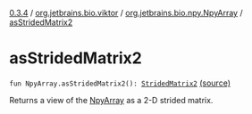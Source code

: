 [0.3.4](../../index.md) / [org.jetbrains.bio.viktor](../index.md) / [org.jetbrains.bio.npy.NpyArray](index.md) / [asStridedMatrix2](.)

# asStridedMatrix2

`fun NpyArray.asStridedMatrix2(): `[`StridedMatrix2`](../-strided-matrix2/index.md) [(source)](https://github.com/JetBrains-Research/viktor/blob/0.3.4/src/main/kotlin/org/jetbrains/bio/viktor/Serialization.kt#L12)

Returns a view of the [NpyArray](#) as a 2-D strided matrix.

